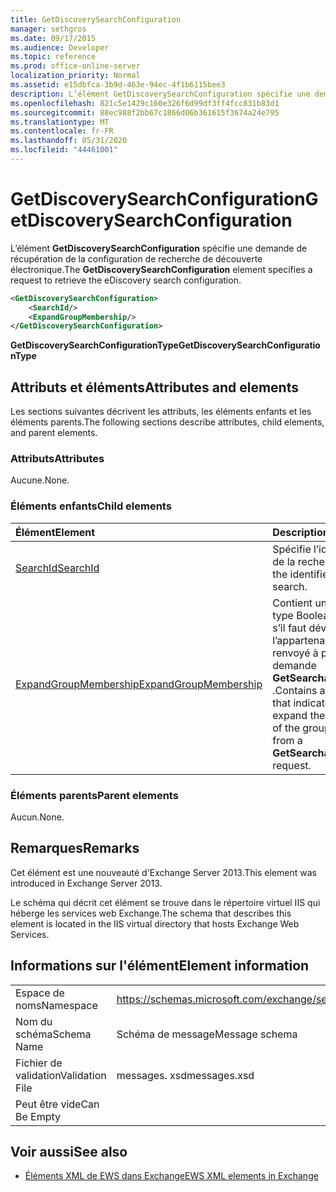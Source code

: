 ```yaml
---
title: GetDiscoverySearchConfiguration
manager: sethgros
ms.date: 09/17/2015
ms.audience: Developer
ms.topic: reference
ms.prod: office-online-server
localization_priority: Normal
ms.assetid: e15dbfca-3b9d-463e-94ec-4f1b6115bee3
description: L’élément GetDiscoverySearchConfiguration spécifie une demande de récupération de la configuration de recherche de découverte électronique.
ms.openlocfilehash: 821c5e1429c160e326f6d99df3ff4fcc831b83d1
ms.sourcegitcommit: 88ec988f2bb67c1866d06b361615f3674a24e795
ms.translationtype: MT
ms.contentlocale: fr-FR
ms.lasthandoff: 05/31/2020
ms.locfileid: "44461001"
---
```

# <a name="getdiscoverysearchconfiguration"></a><span data-ttu-id="79692-103">GetDiscoverySearchConfiguration</span><span class="sxs-lookup"><span data-stu-id="79692-103">GetDiscoverySearchConfiguration</span></span>

<span data-ttu-id="79692-104">L’élément **GetDiscoverySearchConfiguration** spécifie une demande de récupération de la configuration de recherche de découverte électronique.</span><span class="sxs-lookup"><span data-stu-id="79692-104">The **GetDiscoverySearchConfiguration** element specifies a request to retrieve the eDiscovery search configuration.</span></span> 
  
```XML
<GetDiscoverySearchConfiguration>
    <SearchId/>
    <ExpandGroupMembership/>
</GetDiscoverySearchConfiguration>
```

 <span data-ttu-id="79692-105">**GetDiscoverySearchConfigurationType**</span><span class="sxs-lookup"><span data-stu-id="79692-105">**GetDiscoverySearchConfigurationType**</span></span>
## <a name="attributes-and-elements"></a><span data-ttu-id="79692-106">Attributs et éléments</span><span class="sxs-lookup"><span data-stu-id="79692-106">Attributes and elements</span></span>

<span data-ttu-id="79692-107">Les sections suivantes décrivent les attributs, les éléments enfants et les éléments parents.</span><span class="sxs-lookup"><span data-stu-id="79692-107">The following sections describe attributes, child elements, and parent elements.</span></span>
  
### <a name="attributes"></a><span data-ttu-id="79692-108">Attributs</span><span class="sxs-lookup"><span data-stu-id="79692-108">Attributes</span></span>

<span data-ttu-id="79692-109">Aucune.</span><span class="sxs-lookup"><span data-stu-id="79692-109">None.</span></span>
  
### <a name="child-elements"></a><span data-ttu-id="79692-110">Éléments enfants</span><span class="sxs-lookup"><span data-stu-id="79692-110">Child elements</span></span>

|<span data-ttu-id="79692-111">**Élément**</span><span class="sxs-lookup"><span data-stu-id="79692-111">**Element**</span></span>|<span data-ttu-id="79692-112">**Description**</span><span class="sxs-lookup"><span data-stu-id="79692-112">**Description**</span></span>|
|:-----|:-----|
|[<span data-ttu-id="79692-113">SearchId</span><span class="sxs-lookup"><span data-stu-id="79692-113">SearchId</span></span>](searchid.md) <br/> |<span data-ttu-id="79692-114">Spécifie l’identificateur de la recherche.</span><span class="sxs-lookup"><span data-stu-id="79692-114">Specifies the identifier of the search.</span></span>  <br/> |
|[<span data-ttu-id="79692-115">ExpandGroupMembership</span><span class="sxs-lookup"><span data-stu-id="79692-115">ExpandGroupMembership</span></span>](expandgroupmembership.md) <br/> |<span data-ttu-id="79692-116">Contient une valeur de type Boolean qui indique s’il faut développer l’appartenance au groupe renvoyé à partir d’une demande **GetSearchableMailboxes** .</span><span class="sxs-lookup"><span data-stu-id="79692-116">Contains a Boolean value that indicates whether to expand the membership of the group returned from a **GetSearchableMailboxes** request.</span></span>  <br/> |
   
### <a name="parent-elements"></a><span data-ttu-id="79692-117">Éléments parents</span><span class="sxs-lookup"><span data-stu-id="79692-117">Parent elements</span></span>

<span data-ttu-id="79692-118">Aucun.</span><span class="sxs-lookup"><span data-stu-id="79692-118">None.</span></span>
  
## <a name="remarks"></a><span data-ttu-id="79692-119">Remarques</span><span class="sxs-lookup"><span data-stu-id="79692-119">Remarks</span></span>

<span data-ttu-id="79692-120">Cet élément est une nouveauté d'Exchange Server 2013.</span><span class="sxs-lookup"><span data-stu-id="79692-120">This element was introduced in Exchange Server 2013.</span></span>
  
<span data-ttu-id="79692-121">Le schéma qui décrit cet élément se trouve dans le répertoire virtuel IIS qui héberge les services web Exchange.</span><span class="sxs-lookup"><span data-stu-id="79692-121">The schema that describes this element is located in the IIS virtual directory that hosts Exchange Web Services.</span></span>
  
## <a name="element-information"></a><span data-ttu-id="79692-122">Informations sur l'élément</span><span class="sxs-lookup"><span data-stu-id="79692-122">Element information</span></span>

|||
|:-----|:-----|
|<span data-ttu-id="79692-123">Espace de noms</span><span class="sxs-lookup"><span data-stu-id="79692-123">Namespace</span></span>  <br/> |https://schemas.microsoft.com/exchange/services/2006/messages  <br/> |
|<span data-ttu-id="79692-124">Nom du schéma</span><span class="sxs-lookup"><span data-stu-id="79692-124">Schema Name</span></span>  <br/> |<span data-ttu-id="79692-125">Schéma de message</span><span class="sxs-lookup"><span data-stu-id="79692-125">Message schema</span></span>  <br/> |
|<span data-ttu-id="79692-126">Fichier de validation</span><span class="sxs-lookup"><span data-stu-id="79692-126">Validation File</span></span>  <br/> |<span data-ttu-id="79692-127">messages. xsd</span><span class="sxs-lookup"><span data-stu-id="79692-127">messages.xsd</span></span>  <br/> |
|<span data-ttu-id="79692-128">Peut être vide</span><span class="sxs-lookup"><span data-stu-id="79692-128">Can Be Empty</span></span>  <br/> ||
   
## <a name="see-also"></a><span data-ttu-id="79692-129">Voir aussi</span><span class="sxs-lookup"><span data-stu-id="79692-129">See also</span></span>



- [<span data-ttu-id="79692-130">Éléments XML de EWS dans Exchange</span><span class="sxs-lookup"><span data-stu-id="79692-130">EWS XML elements in Exchange</span></span>](ews-xml-elements-in-exchange.md)

